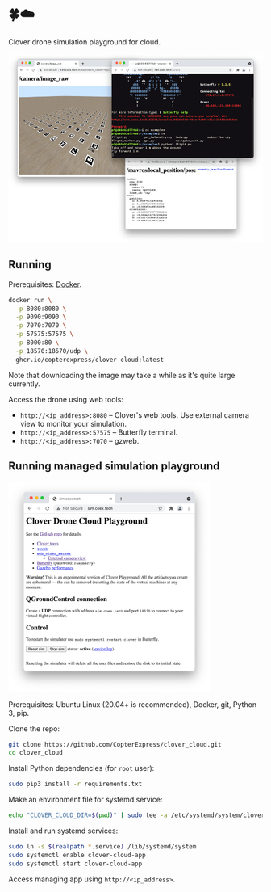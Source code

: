 # 🍀☁️

Clover drone simulation playground for cloud.

<img src="screenshot.png" width=800>

## Running

Prerequisites: [Docker](https://docs.docker.com/engine/install/ubuntu/).

```bash
docker run \
  -p 8080:8080 \
  -p 9090:9090 \
  -p 7070:7070 \
  -p 57575:57575 \
  -p 8000:80 \
  -p 18570:18570/udp \
  ghcr.io/copterexpress/clover-cloud:latest
```

Note that downloading the image may take a while as it's quite large currently.

Access the drone using web tools:

* `http://<ip_address>:8080` – Clover's web tools. Use external camera view to monitor your simulation.
* `http://<ip_address>:57575` – Butterfly terminal.
* `http://<ip_address>:7070` – gzweb.

## Running managed simulation playground

<img src="app.png" width=400>

Prerequisites: Ubuntu Linux (20.04+ is recommended), Docker, git, Python 3, pip.

Clone the repo:

```bash
git clone https://github.com/CopterExpress/clover_cloud.git
cd clover_cloud
```

Install Python dependencies (for `root` user):

```bash
sudo pip3 install -r requirements.txt
```

Make an environment file for systemd service:

```bash
echo "CLOVER_CLOUD_DIR=$(pwd)" | sudo tee -a /etc/systemd/system/clover-cloud-app.env
```

Install and run systemd services:

```bash
sudo ln -s $(realpath *.service) /lib/systemd/system
sudo systemctl enable clover-cloud-app
sudo systemctl start clover-cloud-app
```

Access managing app using `http://<ip_address>`.
